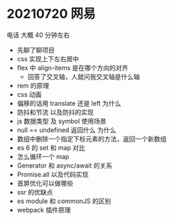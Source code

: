 # 20210720 网易

电话 大概 40 分钟左右

- 先聊了聊项目
- css 实现上下左右居中
- flex 中 align-items 是在哪个方向的对齐
  - 回答了交叉轴，人就问我交叉轴是什么轴
- rem 的原理
- css 动画
- 偏移的话用 translate 还是 left 为什么
- 防抖和节流 以及防抖的实现
- js 数据类型 及 symbol 使用场景
- null == undefined 返回什么 为什么
- 数组中删除一个指定下标元素的方法，返回一个新数组
- es 6 的 set 和 map 对比
- 怎么循环一个 map
- Generator 和 async/await 的关系
- Promise.all 以及代码实现
- 首屏优化可以做哪些
- ssr 的优缺点
- es module 和 commonJS 的区别
- webpack 插件原理
